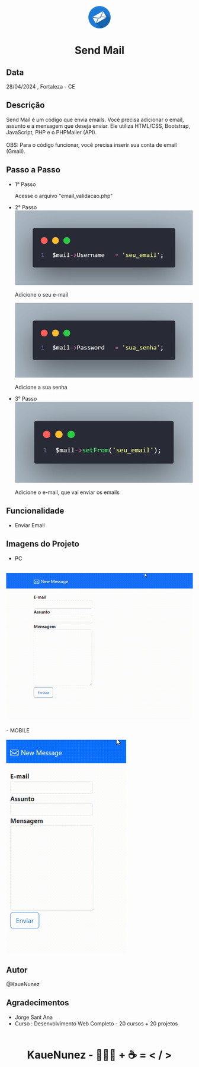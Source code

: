<div align="center">
    <img src="./img/email-icon.png" width="60px"> <h1>Send Mail</h1>
</div>

## Data
<p>
    28/04/2024 , Fortaleza - CE
</p>

## Descrição
<p>
   Send Mail é um código que envia emails. Você precisa adicionar o email, assunto e a mensagem que deseja enviar. Ele utiliza HTML/CSS, Bootstrap, JavaScript, PHP e o PHPMailer (API).<br><br>OBS: Para o código funcionar, você precisa inserir sua conta de email (Gmail).
</p>

## Passo a Passo
- 1° Passo
    <p>Acesse o arquivo "email_validacao.php"</p>
- 2° Passo
    ![alt text](image.png)
    <p>Adicione o seu e-mail</p>

    ![alt text](image-1.png)
    <p>Adicione a sua senha</p>
- 3° Passo
    ![alt text](image-2.png)
    <p>Adicione o e-mail, que vai enviar os emails</p>

## Funcionalidade
- Enviar Email

## Imagens do Projeto
- PC <br><br>
<img src="./video/sendmail_pc.gif">
<br><br>
- MOBILE <br><br>
<img src="./video/sendmail_mobile.gif">

## Autor
@KaueNunez

## Agradecimentos
- Jorge Sant Ana
- Curso : Desenvolvimento Web Completo - 20 cursos + 20 projetos
<br><br>
<div align="center">
    <h1>KaueNunez - 👨🏻‍💻 + ☕ = < / ></h1>
</div>